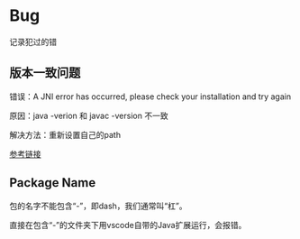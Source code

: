 # Bug

记录犯过的错

## 版本一致问题

错误：A JNI error has occurred, please check your installation and try again

原因：java -verion 和 javac -version 不一致

解决方法：重新设置自己的path

[参考链接](https://blog.csdn.net/zhaofen_7/article/details/90273128)

## Package Name

包的名字不能包含“-”，即dash，我们通常叫“杠”。

直接在包含“-”的文件夹下用vscode自带的Java扩展运行，会报错。

